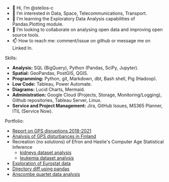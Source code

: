 - 👋 Hi, I’m @stelios-c
- 👀 I’m interested in Data, Space, Telecommunications, Transport. 
- 🌱 I'm learning the Exploratory Data Analysis capabilities of Pandas.Plotting module.
- 💞️ I’m looking to collaborate on analysing open data and improving open source tools.
- 📫 How to reach me: comment/issue on github or message me on Linked In.

Skills:  
- **Analysis:** SQL (BigQuery), Python (Pandas, SciPy, Jupyter).
- **Spatial:** GeoPandas, PostGIS, QGIS.
- **Programming:** Python, git, Markdown, dbt, Bash shell, Pig (Hadoop).
- **Low Code:** Tableau, Power Automate.
- **Diagrams:** Lucid Charts, Mermaid.
- **Administration:** Google Cloud (Projects, Storage, Monitoring/Logging), Github repositories, Tableau Server, Linux.
- **Service and Project Management:** Jira, GitHub Issues, MS365 Planner, ITIL (Service Now).  

Portfolio:
- [Report on GPS disruptions 2018-2021](https://github.com/stelios-c/GPS_analysis/blob/main/GPS_interference_analysis.md)
- [Analysis of GPS disturbances in Finland](https://github.com/stelios-c/GPS_analysis/blob/main/finland_disturbances.ipynb)
- Recreation (no solutions) of Efron and Hastie's Computer Age Statistical Inference
  - [kidneys dataset analysis](https://github.com/stelios-c/stat_inf_public/blob/main/kidneys_no_solutions.ipynb)
  - [leukemia dataset analysis](https://github.com/stelios-c/stat_inf_public/blob/main/all_aml.ipynb)
- [Exploration of Eurostat data](https://github.com/stelios-c/eurostat_eda)
- [Directory diff using pandas](https://github.com/stelios-c/utilities/blob/main/generate_data.ipynb)
- [Anscombe quartet data analysis](https://github.com/stelios-c/stat_inf_public/blob/main/anscombe/anscombe.ipynb)
<!---
stelios-c/stelios-c is a ✨ special ✨ repository because its `README.md` (this file) appears on your GitHub profile.
You can click the Preview link to take a look at your changes.
--->
